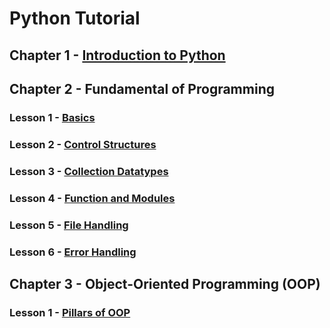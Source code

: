 # Python Tutorial

## Chapter 1 - [Introduction to Python](https://github.com/wilfredpine/Python-Tutorial/)


## Chapter 2 - Fundamental of Programming

### Lesson 1 - [Basics](https://github.com/wilfredpine/Python-Tutorial/)

### Lesson 2 - [Control Structures](https://github.com/wilfredpine/Python-Tutorial/)

### Lesson 3 - [Collection Datatypes](https://github.com/wilfredpine/Python-Tutorial/)

### Lesson 4 - [Function and Modules](https://github.com/wilfredpine/Python-Tutorial/)

### Lesson 5 - [File Handling](https://github.com/wilfredpine/Python-Tutorial/)

### Lesson 6 - [Error Handling](https://github.com/wilfredpine/Python-Tutorial/)


## Chapter 3 - Object-Oriented Programming (OOP)

### Lesson 1 - [Pillars of OOP](https://github.com/wilfredpine/Python-Tutorial/)